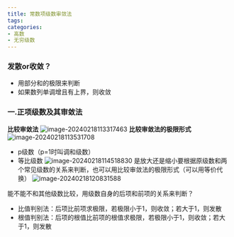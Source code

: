 ```yaml
---
title: 常数项级数审敛法
tags: 
categories: 
- 高数
- 无穷级数
---
```

### 发散or收敛？
- 用部分和的极限来判断
- 如果数列单调增且有上界，则收敛


### 一.正项级数及其审敛法
**比较审敛法**
![image-20240218113317463](https://afly0321.oss-cn-hangzhou.aliyuncs.com/img/image-20240218113317463.png)
**比较审敛法的极限形式**
![image-20240218113531708](https://afly0321.oss-cn-hangzhou.aliyuncs.com/img/image-20240218113531708.png)
- p级数（p=1时叫调和级数）
- 等比级数
![image-20240218114518830](https://afly0321.oss-cn-hangzhou.aliyuncs.com/img/image-20240218114518830.png)
是放大还是缩小要根据原级数和两个常见级数的关系来判断，也可以用比较审敛法的极限形式（可以用等价代换）
![image-20240218120831588](https://afly0321.oss-cn-hangzhou.aliyuncs.com/img/image-20240218120831588.png)

能不能不和其他级数比较，用级数自身的后项和前项的关系来判断？
- 比值判别法：后项比前项求极限，若极限小于1，则收敛；若大于1，则发散
- 根值判别法：后项的根值比前项的根值求极限，若极限小于1，则收敛；若大于1，则发散